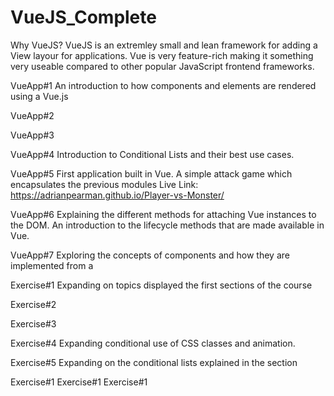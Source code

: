 # VueJS_Complete

Why VueJS?
VueJS is an extremley small and lean framework for adding a View layour for applications. Vue is very feature-rich making it something very useable compared to other popular JavaScript frontend frameworks.


VueApp#1
An introduction to how components and elements are rendered using a Vue.js

VueApp#2


VueApp#3


VueApp#4
Introduction to Conditional Lists and their best use cases.

VueApp#5
First application built in Vue. A simple attack game which encapsulates the previous modules
Live Link: https://adrianpearman.github.io/Player-vs-Monster/

VueApp#6
Explaining the different methods for attaching Vue instances to the DOM. An introduction to the lifecycle methods that are made available in Vue.

VueApp#7
Exploring the concepts of components and how they are implemented from a


Exercise#1
Expanding on topics displayed the first sections of the course

Exercise#2


Exercise#3


Exercise#4
Expanding conditional use of CSS classes and animation.

Exercise#5
Expanding on the conditional lists explained in the section

Exercise#1
Exercise#1
Exercise#1

